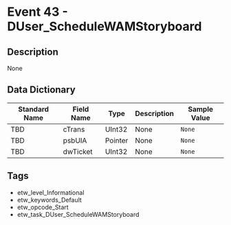 # Event 43 - DUser_ScheduleWAMStoryboard

## Description
None

## Data Dictionary
|Standard Name|Field Name|Type|Description|Sample Value|
|---|---|---|---|---|
|TBD|cTrans|UInt32|None|`None`|
|TBD|psbUIA|Pointer|None|`None`|
|TBD|dwTicket|UInt32|None|`None`|

## Tags
* etw_level_Informational
* etw_keywords_Default
* etw_opcode_Start
* etw_task_DUser_ScheduleWAMStoryboard